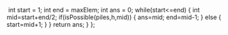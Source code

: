 ​
int start = 1;
int end = maxElem;
int ans = 0;
while(start<=end)
{
int mid=start+end/2;
if(isPossible(piles,h,mid))
{
ans=mid;
end=mid-1;
}
else
{
start=mid+1;
}
}
return ans;
}
};